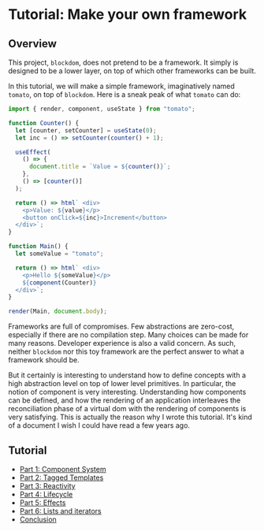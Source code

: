 # Tutorial: Make your own framework

## Overview

This project, `blockdom`, does not pretend to be a framework. It simply is
designed to be a lower layer, on top of which other frameworks can be built.

In this tutorial, we will make a simple framework, imaginatively named `tomato`,
on top of `blockdom`. Here is a sneak peak of what `tomato` can do:

```js
import { render, component, useState } from "tomato";

function Counter() {
  let [counter, setCounter] = useState(0);
  let inc = () => setCounter(counter() + 1);

  useEffect(
    () => {
      document.title = `Value = ${counter()}`;
    },
    () => [counter()]
  );

  return () => html` <div>
    <p>Value: ${value}</p>
    <button onClick=${inc}>Increment</button>
  </div>`;
}

function Main() {
  let someValue = "tomato";

  return () => html` <div>
    <p>Hello ${someValue}</p>
    ${component(Counter)}
  </div>`;
}

render(Main, document.body);
```

Frameworks are full of compromises. Few abstractions are zero-cost, especially
if there are no compilation step. Many choices can be made for many reasons.
Developer experience is also a valid concern. As such, neither `blockdom` nor
this toy framework are the perfect answer to what a framework should be.

But it certainly is interesting to understand how to define concepts with a high
abstraction level on top of lower level primitives. In particular, the notion of
component is very interesting. Understanding how components can be defined, and
how the rendering of an application interleaves the reconciliation phase of a
virtual dom with the rendering of components is very satisfying. This is actually
the reason why I wrote this tutorial. It's kind of a document I wish I could have
read a few years ago.

## Tutorial

- [Part 1: Component System](part1.md)
- [Part 2: Tagged Templates](part2.md)
- [Part 3: Reactivity](part3.md)
- [Part 4: Lifecycle](part4.md)
- [Part 5: Effects](part5.md)
- [Part 6: Lists and iterators](part6.md)
- [Conclusion](conclusion.md)
